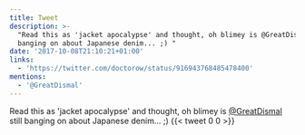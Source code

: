 ```yaml
---
title: Tweet
description: >-
  "Read this as 'jacket apocalypse' and thought, oh blimey is @GreatDismal still
  banging on about Japanese denim... ;) "
date: '2017-10-08T21:10:21+01:00'
links:
  - 'https://twitter.com/doctorow/status/916943768485478400'
mentions:
  - '@GreatDismal'
---
```

Read this as 'jacket apocalypse' and thought, oh blimey is [@GreatDismal](https://twitter.com/@GreatDismal) still banging on about Japanese denim... ;) 
      {{< tweet 0 0 >}}
    
